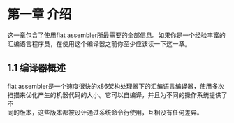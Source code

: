 # 第一章 介绍
这一章包含了使用flat assembler所最需要的全部信息。如果你是一个经验丰富的   
汇编语言程序员，在使用这个编译器之前你至少应该读一下这一章。   
## 1.1 编译器概述
flat assembler是一个速度很快的x86架构处理器下的汇编语言编译器，使用多次   
扫描来优化产生的机器代码的大小。它可以自编译，并且为不同的操作系统提供了不   
同的版本，这些版本都被设计通过系统命令行使用，互相没有任何差异。